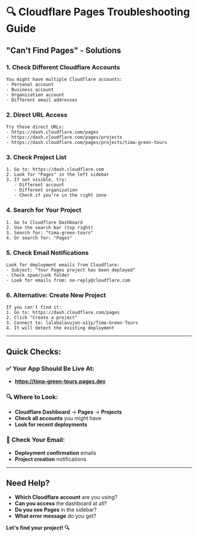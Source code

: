 # 🔍 Cloudflare Pages Troubleshooting Guide

## **"Can't Find Pages" - Solutions**

### **1. Check Different Cloudflare Accounts**
```
You might have multiple Cloudflare accounts:
- Personal account
- Business account
- Organization account
- Different email addresses
```

### **2. Direct URL Access**
```
Try these direct URLs:
- https://dash.cloudflare.com/pages
- https://dash.cloudflare.com/pages/projects
- https://dash.cloudflare.com/pages/projects/tima-green-tours
```

### **3. Check Project List**
```
1. Go to: https://dash.cloudflare.com
2. Look for "Pages" in the left sidebar
3. If not visible, try:
   - Different account
   - Different organization
   - Check if you're in the right zone
```

### **4. Search for Your Project**
```
1. Go to Cloudflare Dashboard
2. Use the search bar (top right)
3. Search for: "tima-green-tours"
4. Or search for: "Pages"
```

### **5. Check Email Notifications**
```
Look for deployment emails from Cloudflare:
- Subject: "Your Pages project has been deployed"
- Check spam/junk folder
- Look for emails from: no-reply@cloudflare.com
```

### **6. Alternative: Create New Project**
```
If you can't find it:
1. Go to: https://dash.cloudflare.com/pages
2. Click "Create a project"
3. Connect to: lalabalavujon-a11y/Tima-Green-Tours
4. It will detect the existing deployment
```

---

## **Quick Checks:**

### **✅ Your App Should Be Live At:**
- **https://tima-green-tours.pages.dev**

### **🔍 Where to Look:**
- **Cloudflare Dashboard** → **Pages** → **Projects**
- **Check all accounts** you might have
- **Look for recent deployments**

### **📧 Check Your Email:**
- **Deployment confirmation** emails
- **Project creation** notifications

---

## **Need Help?**
- **Which Cloudflare account** are you using?
- **Can you access** the dashboard at all?
- **Do you see Pages** in the sidebar?
- **What error message** do you get?

**Let's find your project! 🔍**
